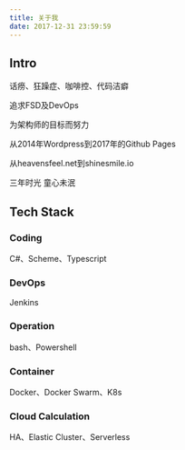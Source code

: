 ```yaml
---
title: 关于我
date: 2017-12-31 23:59:59
---
```


## Intro

话痨、狂躁症、咖啡控、代码洁癖

追求FSD及DevOps

为架构师的目标而努力

从2014年Wordpress到2017年的Github Pages

从heavensfeel.net到shinesmile.io

三年时光 童心未泯

## Tech Stack

### Coding

C#、Scheme、Typescript

### DevOps

Jenkins

### Operation

bash、Powershell

### Container

Docker、Docker Swarm、K8s

### Cloud Calculation

HA、Elastic Cluster、Serverless